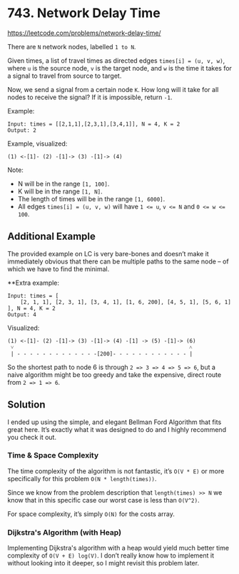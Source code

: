 # 743. Network Delay Time

https://leetcode.com/problems/network-delay-time/

There are `N` network nodes, labelled `1 to N`.

Given times, a list of travel times as directed edges `times[i] = (u, v, w)`, where `u` is the source node, `v` is the target node, and `w` is the time it takes for a signal to travel from source to target.

Now, we send a signal from a certain node `K`. How long will it take for all nodes to receive the signal? If it is impossible, return `-1`.

Example:
```
Input: times = [[2,1,1],[2,3,1],[3,4,1]], N = 4, K = 2
Output: 2
```

Example, visualized:
```
(1) <-[1]- (2) -[1]-> (3) -[1]-> (4)
```

Note:
- N will be in the range `[1, 100]`.
- K will be in the range `[1, N]`.
- The length of times will be in the range `[1, 6000]`.
- All edges `times[i] = (u, v, w)` will have `1 <= u`, `v <= N` and `0 <= w <= 100`.

## Additional Example

The provided example on LC is very bare-bones and doesn’t make it immediately obvious that there can be multiple paths to the same node – of which we have to find the minimal.

**Extra example:
```
Input: times = [
    [2, 1, 1], [2, 3, 1], [3, 4, 1], [1, 6, 200], [4, 5, 1], [5, 6, 1]
], N = 4, K = 2
Output: 4
```

Visualized:
```
(1) <-[1]- (2) -[1]-> (3) -[1]-> (4) -[1] -> (5) -[1]-> (6)
 ˅                                                       ˄
 | - - - - - - - - - - - - -[200]- - - - - - - - - - - - |
```

So the shortest path to node 6 is through `2 => 3 => 4 => 5 => 6`, but a naive algorithm might be too greedy and take the expensive, direct route from `2 => 1 => 6`.

## Solution

I ended up using the simple, and elegant Bellman Ford Algorithm that fits great here. It’s exactly what it was designed to do and I highly recommend you check it out.

### Time & Space Complexity

The time complexity of the algorithm is not fantastic, it’s `O(V * E)` or more specifically for this problem `O(N * length(times))`.

Since we know from the problem description that `length(times) >> N` we know that in this specific case our worst case is less than `O(V^2)`.

For space complexity, it’s simply `O(N)` for the costs array.

### Dijkstra's Algorithm (with Heap)

Implementing Dijkstra's algorithm with a heap would yield much better time complexity of `O(V + E) log(V)`. I don’t really know how to implement it without looking into it deeper, so I might revisit this problem later.
